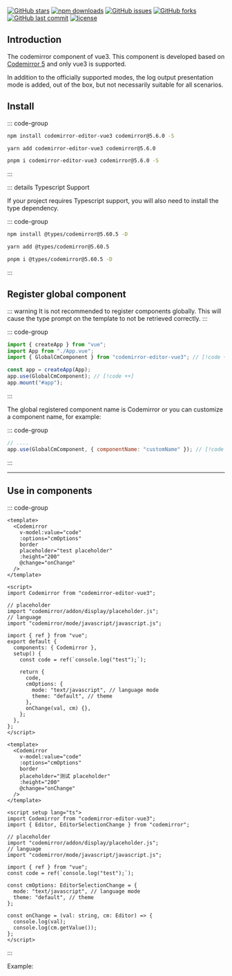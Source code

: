 [![GitHub stars](https://img.shields.io/github/stars/RennCheung/codemirror-editor-vue3)](https://github.com/RennCheung/codemirror-editor-vue3/stargazers)
[![npm downloads](https://img.shields.io/npm/dt/codemirror-editor-vue3)](https://github.com/RennCheung/codemirror-editor-vue3)
[![GitHub issues](https://img.shields.io/github/issues/RennCheung/codemirror-editor-vue3)](https://github.com/RennCheung/codemirror-editor-vue3/issues)
[![GitHub forks](https://img.shields.io/github/forks/RennCheung/codemirror-editor-vue3)](https://github.com/RennCheung/codemirror-editor-vue3/network)
[![GitHub last commit](https://img.shields.io/github/last-commit/RennCheung/codemirror-editor-vue3)](https://github.com/RennCheung/codemirror-editor-vue3)
[![license](https://img.shields.io/github/license/RennCheung/codemirror-editor-vue3)](https://github.com/RennCheung/codemirror-editor-vue3)

## Introduction

The codemirror component of vue3. This component is developed based on [Codemirror 5](http://codemirror.net/5/) and only vue3 is supported.

In addition to the officially supported modes, the log output presentation mode is added, out of the box, but not necessarily suitable for all scenarios.

## Install

::: code-group

```bash [npm]
npm install codemirror-editor-vue3 codemirror@5.6.0 -S
```

```bash [yarn]
yarn add codemirror-editor-vue3 codemirror@5.6.0
```

```bash [pnpm]
pnpm i codemirror-editor-vue3 codemirror@5.6.0 -S
```

:::

::: details Typescript Support

If your project requires Typescript support, you will also need to install the type dependency.

::: code-group

```bash [npm]
npm install @types/codemirror@5.60.5 -D
```

```bash [yarn]
yarn add @types/codemirror@5.60.5
```

```bash [pnpm]
pnpm i @types/codemirror@5.60.5 -D
```

:::

## Register global component

::: warning
It is not recommended to register components globally. This will cause the type prompt on the template to not be retrieved correctly.
:::

::: code-group

```js [main.js]
import { createApp } from "vue";
import App from "./App.vue";
import { GlobalCmComponent } from "codemirror-editor-vue3"; // [!code ++]

const app = createApp(App);
app.use(GlobalCmComponent); // [!code ++]
app.mount("#app");
```

:::

The global registered component name is Codemirror or you can customize a component name, for example:

::: code-group

```js [main.js]
// ....
app.use(GlobalCmComponent, { componentName: "customName" }); // [!code ++]
```

:::

---

## Use in components

::: code-group

```vue [index.vue]
<template>
  <Codemirror
    v-model:value="code"
    :options="cmOptions"
    border
    placeholder="test placeholder"
    :height="200"
    @change="onChange"
  />
</template>

<script>
import Codemirror from "codemirror-editor-vue3";

// placeholder
import "codemirror/addon/display/placeholder.js";
// language
import "codemirror/mode/javascript/javascript.js";

import { ref } from "vue";
export default {
  components: { Codemirror },
  setup() {
    const code = ref(`console.log("test");`);

    return {
      code,
      cmOptions: {
        mode: "text/javascript", // language mode
        theme: "default", // theme
      },
      onChange(val, cm) {},
    };
  },
};
</script>
```

```vue [index.vue(ts setup)]
<template>
  <Codemirror
    v-model:value="code"
    :options="cmOptions"
    border
    placeholder="测试 placeholder"
    :height="200"
    @change="onChange"
  />
</template>

<script setup lang="ts">
import Codemirror from "codemirror-editor-vue3";
import { Editor, EditorSelectionChange } from "codemirror";

// placeholder
import "codemirror/addon/display/placeholder.js";
// language
import "codemirror/mode/javascript/javascript.js";

import { ref } from "vue";
const code = ref(`console.log("test");`);

const cmOptions: EditorSelectionChange = {
  mode: "text/javascript", // language mode
  theme: "default", // theme
};

const onChange = (val: string, cm: Editor) => {
  console.log(val);
  console.log(cm.getValue());
};
</script>
```

:::

Example:

<component v-if="dynamicComponent" :is="dynamicComponent"></component>

<script >
import {shallowRef} from "vue"
export default {
  data() {
    return {
      dynamicComponent: null
    }
  },

  mounted() {
    import('../../views/demo/index.vue').then((module) => {
      this.dynamicComponent = shallowRef(module.default)
    })
  }
}
</script>
